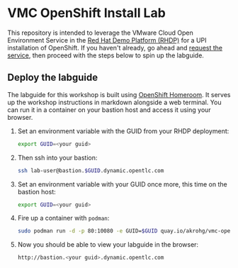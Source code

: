 # VMC OpenShift Install Lab
This repository is intended to leverage the VMware Cloud Open Environment Service in the [Red Hat Demo Platform (RHDP)](https://demo.redhat.com) for a UPI installation of OpenShift. If you haven't already, go ahead and [request the service](https://demo.redhat.com/catalog?search=vmware&category=Open_Environments&item=babylon-catalog-prod%2Fvmc.sandbox.prod), then proceed with the steps below to spin up the labguide. 

## Deploy the labguide
The labguide for this workshop is built using [OpenShift Homeroom](https://github.com/openshift-homeroom). It serves up the workshop instructions in markdown alongside a web terminal. You can run it in a container on your bastion host and access it using your browser. 
1. Set an environment variable with the GUID from your RHDP deployment:
   ```bash
   export GUID=<your guid>
   ```
2. Then ssh into your bastion:
   ```bash
   ssh lab-user@bastion.$GUID.dynamic.opentlc.com
   ```
3. Set an environment variable with your GUID once more, this time on the bastion host:
   ```bash
   export GUID=<your guid>
   ```
4. Fire up a container with `podman`:
   ```bash
   sudo podman run -d -p 80:10080 -e GUID=$GUID quay.io/akrohg/vmc-openshift-install-dashboard
   ```
5. Now you should be able to view your labguide in the browser:
   ```bash
   http://bastion.<your guid>.dynamic.opentlc.com
   ```
